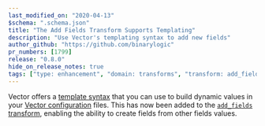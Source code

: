 ```yaml
---
last_modified_on: "2020-04-13"
$schema: ".schema.json"
title: "The Add Fields Transform Supports Templating"
description: "Use Vector's templating syntax to add new fields"
author_github: "https://github.com/binarylogic"
pr_numbers: [1799]
release: "0.8.0"
hide_on_release_notes: true
tags: ["type: enhancement", "domain: transforms", "transform: add_fields"]
---
```


Vector offers a [template syntax][docs.reference.templates] that you can use to build
dynamic values in your [Vector configuration][docs.setup.configuration] files. This
has now been added to the [`add_fields` transform][docs.transforms.add_fields],
enabling the ability to create fields from other fields values.

[docs.setup.configuration]: /docs/setup/configuration/
[docs.reference.templates]: /docs/reference/templates/
[docs.transforms.add_fields]: /docs/reference/transforms/add_fields/
